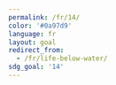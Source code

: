```yaml
---
permalink: /fr/14/
color: '#0a97d9'
language: fr
layout: goal
redirect_from:
  - /fr/life-below-water/
sdg_goal: '14'
---
```

